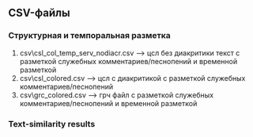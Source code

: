 ## CSV-файлы

### Структурная и темпоральная разметка
1. csv\csl_col_temp_serv_nodiacr.csv --> цсл без диакритики текст с разметкой служебных комментариев/песнопений и временной разметкой
2. csv\csl_colored.csv --> цсл с диакритикой с разметкой служебных комментариев/песнопений
3. csv\grc_colored.csv --> грч файл с разметкой служебных комментариев/песнопений и временной разметкой

### Text-similarity results
